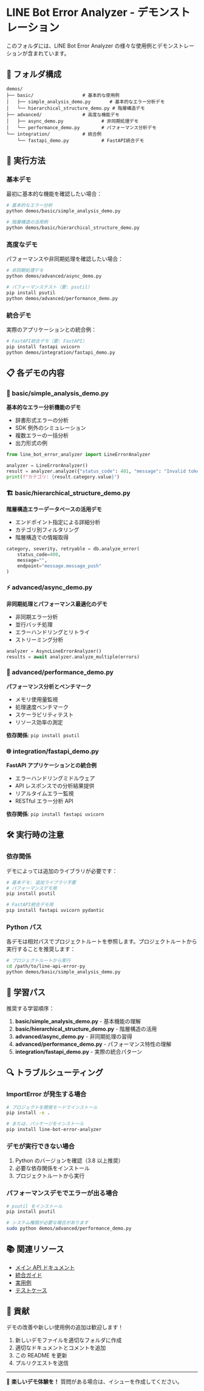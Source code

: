 # LINE Bot Error Analyzer - デモンストレーション

このフォルダには、LINE Bot Error Analyzer の様々な使用例とデモンストレーションが含まれています。

## 📁 フォルダ構成

```
demos/
├── basic/                  # 基本的な使用例
│   ├── simple_analysis_demo.py       # 基本的なエラー分析デモ
│   └── hierarchical_structure_demo.py # 階層構造デモ
├── advanced/               # 高度な機能デモ
│   ├── async_demo.py              # 非同期処理デモ
│   └── performance_demo.py        # パフォーマンス分析デモ
└── integration/            # 統合例
    └── fastapi_demo.py            # FastAPI統合デモ
```

## 🚀 実行方法

### 基本デモ

最初に基本的な機能を確認したい場合：

```bash
# 基本的なエラー分析
python demos/basic/simple_analysis_demo.py

# 階層構造の活用例
python demos/basic/hierarchical_structure_demo.py
```

### 高度なデモ

パフォーマンスや非同期処理を確認したい場合：

```bash
# 非同期処理デモ
python demos/advanced/async_demo.py

# パフォーマンステスト（要: psutil）
pip install psutil
python demos/advanced/performance_demo.py
```

### 統合デモ

実際のアプリケーションとの統合例：

```bash
# FastAPI統合デモ（要: FastAPI）
pip install fastapi uvicorn
python demos/integration/fastapi_demo.py
```

## 📋 各デモの内容

### 📖 basic/simple_analysis_demo.py

**基本的なエラー分析機能のデモ**

- 辞書形式エラーの分析
- SDK 例外のシミュレーション
- 複数エラーの一括分析
- 出力形式の例

```python
from line_bot_error_analyzer import LineErrorAnalyzer

analyzer = LineErrorAnalyzer()
result = analyzer.analyze({"status_code": 401, "message": "Invalid token"})
print(f"カテゴリ: {result.category.value}")
```

### 🏗️ basic/hierarchical_structure_demo.py

**階層構造エラーデータベースの活用デモ**

- エンドポイント指定による詳細分析
- カテゴリ別フィルタリング
- 階層構造での情報取得

```python
category, severity, retryable = db.analyze_error(
    status_code=400,
    message="",
    endpoint="message.message_push"
)
```

### ⚡ advanced/async_demo.py

**非同期処理とパフォーマンス最適化のデモ**

- 非同期エラー分析
- 並行バッチ処理
- エラーハンドリングとリトライ
- ストリーミング分析

```python
analyzer = AsyncLineErrorAnalyzer()
results = await analyzer.analyze_multiple(errors)
```

### 🔬 advanced/performance_demo.py

**パフォーマンス分析とベンチマーク**

- メモリ使用量監視
- 処理速度ベンチマーク
- スケーラビリティテスト
- リソース効率の測定

**依存関係**: `pip install psutil`

### 🌐 integration/fastapi_demo.py

**FastAPI アプリケーションとの統合例**

- エラーハンドリングミドルウェア
- API レスポンスでの分析結果提供
- リアルタイムエラー監視
- RESTful エラー分析 API

**依存関係**: `pip install fastapi uvicorn`

## 🛠️ 実行時の注意

### 依存関係

デモによっては追加のライブラリが必要です：

```bash
# 基本デモ: 追加ライブラリ不要
# パフォーマンスデモ用
pip install psutil

# FastAPI統合デモ用
pip install fastapi uvicorn pydantic
```

### Python パス

各デモは相対パスでプロジェクトルートを参照します。プロジェクトルートから実行することを推奨します：

```bash
# プロジェクトルートから実行
cd /path/to/line-api-error-py
python demos/basic/simple_analysis_demo.py
```

## 🎯 学習パス

推奨する学習順序：

1. **basic/simple_analysis_demo.py** - 基本機能の理解
2. **basic/hierarchical_structure_demo.py** - 階層構造の活用
3. **advanced/async_demo.py** - 非同期処理の習得
4. **advanced/performance_demo.py** - パフォーマンス特性の理解
5. **integration/fastapi_demo.py** - 実際の統合パターン

## 🔍 トラブルシューティング

### ImportError が発生する場合

```bash
# プロジェクトを開発モードでインストール
pip install -e .

# または、パッケージをインストール
pip install line-bot-error-analyzer
```

### デモが実行できない場合

1. Python のバージョンを確認（3.8 以上推奨）
2. 必要な依存関係をインストール
3. プロジェクトルートから実行

### パフォーマンスデモでエラーが出る場合

```bash
# psutil をインストール
pip install psutil

# システム権限が必要な場合があります
sudo python demos/advanced/performance_demo.py
```

## 📚 関連リソース

- [メイン API ドキュメント](../docs/api/)
- [統合ガイド](../docs/integration/)
- [実用例](../examples/)
- [テストケース](../tests/)

## 🤝 貢献

デモの改善や新しい使用例の追加は歓迎します！

1. 新しいデモファイルを適切なフォルダに作成
2. 適切なドキュメントとコメントを追加
3. この README を更新
4. プルリクエストを送信

---

🎉 **楽しいデモ体験を！** 質問がある場合は、イシューを作成してください。
